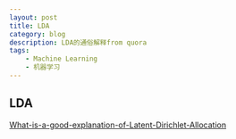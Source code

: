 ```yaml
---
layout: post
title: LDA
category: blog
description: LDA的通俗解释from quora
tags:
    - Machine Learning
    - 机器学习
---
```

## LDA

[What-is-a-good-explanation-of-Latent-Dirichlet-Allocation](https://www.quora.com/What-is-a-good-explanation-of-Latent-Dirichlet-Allocation)
